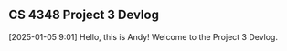 ## CS 4348 Project 3 Devlog

[2025-01-05 9:01]
Hello, this is Andy! Welcome to the Project 3 Devlog.
